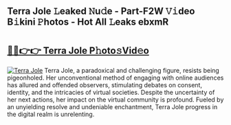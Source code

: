 ## Terra Jole 𝙻eaked 𝙽u𝚍e - Part-F2W 𝚅𝚒deo B𝚒kini 𝙿hotos - Hot All 𝙻eaks ebxmR

# <h2><a href="http://ld3kcg5.urlbe.top/?page=Terra+Jole">🔗🔗👉👉 Terra Jole P𝚑oto𝚜Vid𝚎o</a></h2>

[![Terra Jole](https://i.imgur.com/eBuTRDB.gif)](http://ld3kcg5.urlbe.top/?page=Terra+Jole)
Terra Jole, a paradoxical and challenging figure, resists being pigeonholed. Her unconventional method of engaging with online audiences has allured and offended observers, stimulating debates on consent, identity, and the intricacies of virtual societies. Despite the uncertainty of her next actions, her impact on the virtual community is profound. Fueled by an unyielding resolve and undeniable enchantment, Terra Jole progress in the digital realm is unrelenting.

